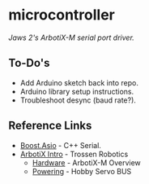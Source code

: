 # microcontroller

*Jaws 2's ArbotiX-M serial port driver.*

## To-Do's
* Add Arduino sketch back into repo.
* Arduino library setup instructions.
* Troubleshoot desync (baud rate?).

## Reference Links
* [Boost.Asio](http://www.boost.org/doc/libs/1_54_0/doc/html/boost_asio.html) - C++ Serial.
* [ArbotiX Intro](http://learn.trossenrobotics.com/arbotix) - Trossen Robotics
    * [Hardware](http://learn.trossenrobotics.com/arbotix/arbotix-getting-started/38-arbotix-m-hardware-overview#&panel1-1) - ArbotiX-M Overview
    * [Powering](http://learn.trossenrobotics.com/arbotix/arbotix-advanced-topics/40-powering-the-arbotix-m) - Hobby Servo BUS
